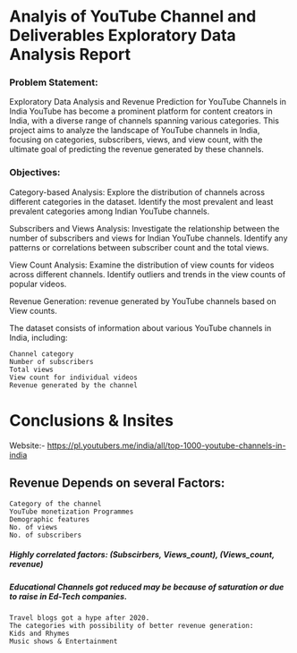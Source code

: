 # Analyis of YouTube Channel and Deliverables Exploratory Data Analysis Report

### Problem Statement:
  Exploratory Data Analysis and Revenue Prediction for YouTube Channels in India
  YouTube has become a prominent platform for content creators in India, with a diverse range of channels spanning various categories. This project aims to analyze the landscape of YouTube channels in India, focusing on categories, subscribers, views, and view count, with the ultimate goal of predicting the revenue generated by these channels.

### Objectives:

Category-based Analysis:
    Explore the distribution of channels across different categories in the dataset.
    Identify the most prevalent and least prevalent categories among Indian YouTube channels.

Subscribers and Views Analysis:
    Investigate the relationship between the number of subscribers and views for Indian YouTube channels.
    Identify any patterns or correlations between subscriber count and the total views.

View Count Analysis:
Examine the distribution of view counts for videos across different channels.
    Identify outliers and trends in the view counts of popular videos.

Revenue Generation: 
    revenue generated by YouTube channels based on View counts.

The dataset consists of information about various YouTube channels in India, including:

    Channel category
    Number of subscribers
    Total views
    View count for individual videos
    Revenue generated by the channel


#  Conclusions  & Insites 

Website:- https://pl.youtubers.me/india/all/top-1000-youtube-channels-in-india

## Revenue Depends on several Factors: 
    Category of the channel
    YouTube monetization Programmes
    Demographic features
    No. of views
    No. of subscribers

##### Highly correlated factors:  (Subscirbers, Views_count), (Views_count, revenue)

##### Educational Channels got reduced may be because of saturation or due to raise in Ed-Tech companies.

    Travel blogs got a hype after 2020.
    The categories with possibility of better revenue generation:
    Kids and Rhymes
    Music shows & Entertainment
